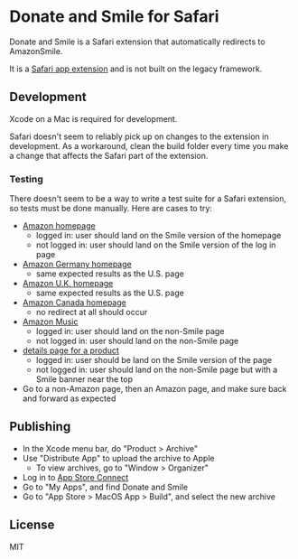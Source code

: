 # Donate and Smile for Safari

Donate and Smile is a Safari extension that automatically redirects to
AmazonSmile.

It is a [Safari app
extension](https://developer.apple.com/documentation/safariservices/safari_app_extensions)
and is not built on the legacy framework.

## Development

Xcode on a Mac is required for development.

Safari doesn't seem to reliably pick up on changes to the extension in
development. As a workaround, clean the build folder every time you make a
change that affects the Safari part of the extension.

### Testing

There doesn't seem to be a way to write a test suite for a Safari extension, so
tests must be done manually. Here are cases to try:

* [Amazon homepage](https://amazon.com)
    * logged in: user should land on the Smile version of the homepage
    * not logged in: user should land on the Smile version of the log in page
* [Amazon Germany homepage](https://www.amazon.de/)
    * same expected results as the U.S. page
* [Amazon U.K. homepage](https://www.amazon.co.uk/)
    * same expected results as the U.S. page
* [Amazon Canada homepage](https://www.amazon.ca/)
    * no redirect at all should occur
* [Amazon Music](https://music.amazon.com)
    * logged in: user should land on the non-Smile page
    * not logged in: user should land on the non-Smile page
* [details page for a product](https://www.amazon.com/Peoples-History-United-Perennial-Classics/dp/0061965596)
    * logged in: user should be land on the Smile version of the page
    * not logged in: user should land on the non-Smile page but with a Smile banner near the top
* Go to a non-Amazon page, then an Amazon page, and make sure back and forward as expected

## Publishing

* In the Xcode menu bar, do "Product > Archive"
* Use "Distribute App" to upload the archive to Apple
    * To view archives, go to "Window > Organizer"
* Log in to [App Store Connect](https://appstoreconnect.apple.com/)
* Go to "My Apps", and find Donate and Smile
* Go to "App Store > MacOS App > Build", and select the new archive

## License

MIT
